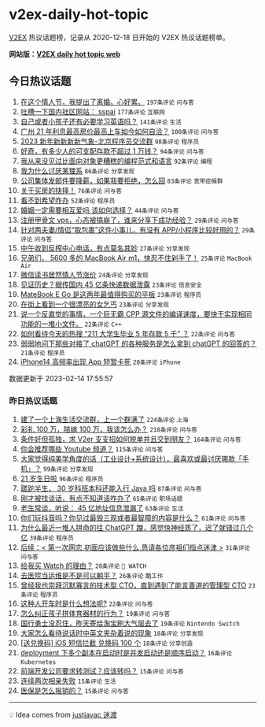 # v2ex-daily-hot-topic

[V2EX](https://www.v2ex.com/) 热议话题榜，记录从 2020-12-18 日开始的 V2EX 热议话题榜单。

**网站版：[V2EX daily hot topic web](https://boojack.github.io/v2ex-daily-hot-topic-web/)**

## 今日热议话题

<!-- TODAY BEGIN -->

1. [在这个情人节，我提出了离婚。心好累。](https://www.v2ex.com/t/916027) `197条评论` `问与答`
1. [吐槽一下国内社区网站： sspai](https://www.v2ex.com/t/915913) `177条评论` `互联网`
1. [自己或者小孩子还有必要学习英语吗？](https://www.v2ex.com/t/915886) `141条评论` `生活`
1. [广州 21 年利息最高房价最高上车如今如何自洽？](https://www.v2ex.com/t/915892) `100条评论` `问与答`
1. [2023 新年新新新新气象-北京程序员交流群](https://www.v2ex.com/t/915981) `98条评论` `程序员`
1. [好奇，有多少人的可支配存款不超过 1 万钱？](https://www.v2ex.com/t/915875) `94条评论` `问与答`
1. [我从来没见过比面向对象更糟糕的编程范式和语言](https://www.v2ex.com/t/915980) `92条评论` `编程`
1. [我为什么讨厌某狸系](https://www.v2ex.com/t/915922) `86条评论` `分享发现`
1. [公司集体发邮件要降薪，如果我要拒绝，怎么回](https://www.v2ex.com/t/916000) `83条评论` `宽带症候群`
1. [关于买房的抉择！](https://www.v2ex.com/t/915911) `76条评论` `问与答`
1. [看不到希望咋办](https://www.v2ex.com/t/916069) `52条评论` `程序员`
1. [婚姻一定需要相互爱吗 该如何选择？](https://www.v2ex.com/t/916089) `44条评论` `问与答`
1. [注册甲骨文 vps，心态被搞崩了，谁来分享下成功经验？](https://www.v2ex.com/t/915948) `29条评论` `问与答`
1. [针对两夫妻/情侣“取包裹”这件小事儿，有没有 APP/小程序比较好用的？](https://www.v2ex.com/t/915901) `29条评论` `问与答`
1. [中午收到反榨中心电话，有点莫名其妙](https://www.v2ex.com/t/916015) `27条评论` `分享发现`
1. [兄弟们， 5600 多的 MacBook Air m1，快忍不住剁手了！](https://www.v2ex.com/t/916120) `25条评论` `MacBook Air`
1. [微信读书居然情人节涨价](https://www.v2ex.com/t/915894) `24条评论` `分享发现`
1. [见证历史？据传国内 45 亿条快递数据泄露](https://www.v2ex.com/t/916040) `23条评论` `信息安全`
1. [MateBook E Go 是这两年最值得购买的平板](https://www.v2ex.com/t/915988) `23条评论` `程序员`
1. [在街上看到一个很漂亮的女乞丐](https://www.v2ex.com/t/915904) `23条评论` `分享发现`
1. [说一个反直觉的事情，一个巨无霸 CPP 源文件的编译速度，要快于实现相同功能的一堆小文件。](https://www.v2ex.com/t/916003) `22条评论` `C++`
1. [如何看待今天的热搜 “211 大学生毕业 5 年存款 5 千” ？](https://www.v2ex.com/t/915902) `22条评论` `问与答`
1. [弱弱地问下那些对接了 chatGPT 的各种服务是怎么拿到 chatGPT 的回答的？](https://www.v2ex.com/t/915916) `21条评论` `程序员`
1. [iPhone14 高频率出现 App 短暂卡死](https://www.v2ex.com/t/915919) `20条评论` `iPhone`

数据更新于 2023-02-14 17:55:57

<!-- TODAY END -->

### 昨日热议话题

<!-- YESTERDAY BEGIN -->

1. [建了一个上海生活交流群，上一个群满了](https://www.v2ex.com/t/915568) `224条评论` `上海`
1. [彩礼 100 万，陪嫁 100 万，我该怎么办？](https://www.v2ex.com/t/915584) `218条评论` `问与答`
1. [条件好但孤独，求 V2er 支支招如何脱单并且交到朋友？](https://www.v2ex.com/t/915527) `164条评论` `问与答`
1. [你会推荐哪些 Youtube 频道？](https://www.v2ex.com/t/915528) `115条评论` `问与答`
1. [大家觉得纯美学角度的话（工业设计+系统设计），最喜欢或最讨厌哪款「手机」？](https://www.v2ex.com/t/915592) `99条评论` `分享发现`
1. [21 岁生日啦](https://www.v2ex.com/t/915514) `96条评论` `程序员`
1. [蹉跎半生， 30 岁科班本科还能入行 Java 吗](https://www.v2ex.com/t/915532) `87条评论` `问与答`
1. [刚才被找谈话，有点不知道该咋办了](https://www.v2ex.com/t/915523) `65条评论` `职场话题`
1. [老生常谈，听说： 45 亿地址信息泄漏了](https://www.v2ex.com/t/915537) `63条评论` `生活`
1. [你们玩抖音吗？你见过最毁三观或者最智障的内容是什么？](https://www.v2ex.com/t/915544) `61条评论` `问与答`
1. [为什么最近一堆人拼命的往 ChatGPT 蹭，感觉快神经质了，迟了就错过几个亿](https://www.v2ex.com/t/915690) `39条评论` `程序员`
1. [后续：< 第一次网恋,初面应该做些什么,恳请各位彦祖们指点迷津 >](https://www.v2ex.com/t/915727) `31条评论` `问与答`
1. [给我买 Watch 的理由？](https://www.v2ex.com/t/915651) `28条评论` ` WATCH`
1. [去医院当运维是不是可以躺平？](https://www.v2ex.com/t/915663) `26条评论` `酷工作`
1. [曾经我也崇拜沉默寡言的技术型 CTO，直到遇到了能言善道的管理型 CTO](https://www.v2ex.com/t/915723) `23条评论` `程序员`
1. [这种人开车时是什么想法呢?](https://www.v2ex.com/t/915773) `22条评论` `问与答`
1. [怎么纠正孩子拼体育器材的行为？](https://www.v2ex.com/t/915665) `19条评论` `问与答`
1. [国行勇士没忍住，昨天寄给淘宝刷大气层去了](https://www.v2ex.com/t/915516) `19条评论` `Nintendo Switch`
1. [大家怎么看待说话时中英文夹杂着说的现象](https://www.v2ex.com/t/915792) `18条评论` `分享发现`
1. [[送兑换码] iOS 短信拦截 兑换码 100 个](https://www.v2ex.com/t/915620) `18条评论` `分享创造`
1. [deployment 下多个副本在启动时是并发启动还是顺序启动？](https://www.v2ex.com/t/915713) `16条评论` `Kubernetes`
1. [前端开发公司要求转测试？应该转吗？](https://www.v2ex.com/t/915807) `15条评论` `问与答`
1. [连续两次相亲失败](https://www.v2ex.com/t/915775) `15条评论` `生活`
1. [医保是怎么报销的？](https://www.v2ex.com/t/915726) `15条评论` `问与答`

<!-- YESTERDAY END -->

---

💡 Idea comes from [justjavac 迷渡](https://github.com/justjavac/)
